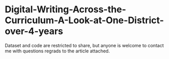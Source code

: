 # Digital-Writing-Across-the-Curriculum-A-Look-at-One-District-over-4-years

Dataset and code are restricted to share, but anyone is welcome to contact me with questions regrads to the article attached.

